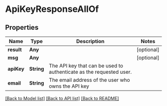 # ApiKeyResponseAllOf

## Properties
Name | Type | Description | Notes
------------ | ------------- | ------------- | -------------
**result** | **Any** |  | [optional] 
**msg** | **Any** |  | [optional] 
**apiKey** | **String** | The API key that can be used to authenticate as the requested user.  | 
**email** | **String** | The email address of the user who owns the API key  | 

[[Back to Model list]](../README.md#documentation-for-models) [[Back to API list]](../README.md#documentation-for-api-endpoints) [[Back to README]](../README.md)


